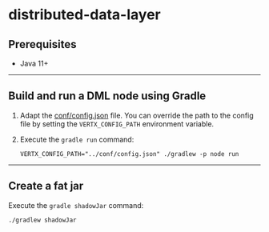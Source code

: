 # distributed-data-layer

## Prerequisites

- Java 11+

----------------------------

## Build and run a DML node using Gradle

1. Adapt the [conf/config.json](conf/config.json) file. You can override the path to the config file by setting
   the `VERTX_CONFIG_PATH` environment variable.

2. Execute the `gradle run` command:
   ```
   VERTX_CONFIG_PATH="../conf/config.json" ./gradlew -p node run
   ```

----------------------------

## Create a fat jar

Execute the `gradle shadowJar` command:

```
./gradlew shadowJar
```
